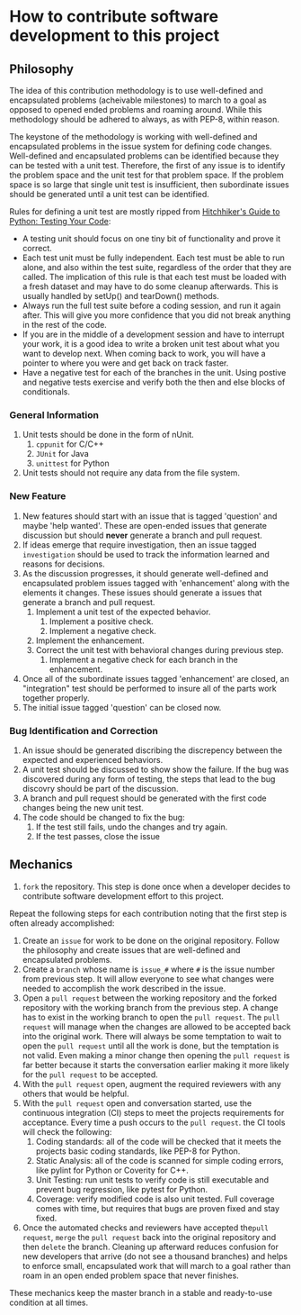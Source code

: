 
# How to contribute software development to this project

## Philosophy

The idea of this contribution methodology is to use well-defined and encapsulated problems (acheivable milestones) to march to a goal as opposed to opened ended problems and roaming around. While this methodology should be adhered to always, as with PEP-8, within reason.

The keystone of the methodology is working with well-defined and encapsulated problems in the issue system for defining code changes. Well-defined and encapsulated problems can be identified because they can be tested with a unit test. Therefore, the first of any issue is to identify the problem space and the unit test for that problem space. If the problem space is so large that single unit test is insufficient, then subordinate issues should be generated until a unit test can be identified.

Rules for defining a unit test are mostly ripped from [Hitchhiker's Guide to Python: Testing Your Code](http://docs.python-guide.org/en/latest/writing/tests/):

* A testing unit should focus on one tiny bit of functionality and prove it correct.
* Each test unit must be fully independent. Each test must be able to run alone, and also within the test suite, regardless of the order that they are called. The implication of this rule is that each test must be loaded with a fresh dataset and may have to do some cleanup afterwards. This is usually handled by setUp() and tearDown() methods.
* Always run the full test suite before a coding session, and run it again after. This will give you more confidence that you did not break anything in the rest of the code.
* If you are in the middle of a development session and have to interrupt your work, it is a good idea to write a broken unit test about what you want to develop next. When coming back to work, you will have a pointer to where you were and get back on track faster.
* Have a negative test for each of the branches in the unit. Using postive and negative tests exercise and verify both the then and else blocks of conditionals.

### General Information

1. Unit tests should be done in the form of nUnit.
    1. `cppunit` for C/C++
    1. `JUnit` for Java
    1. `unittest` for Python
1. Unit tests should not require any data from the file system.

### New Feature

1. New features should start with an issue that is tagged 'question' and maybe 'help wanted'. These are open-ended issues that generate discussion but should __never__ generate a branch and pull request.
1. If ideas emerge that require investigation, then an issue tagged `investigation` should be used to track the information learned and reasons for decisions.
1. As the discussion progresses, it should generate well-defined and encapsulated problem issues tagged with 'enhancement' along with the elements it changes. These issues should generate a issues that generate a branch and pull request.
    1. Implement a unit test of the expected behavior.
        1. Implement a positive check.
        1. Implement a negative check.
    1. Implement the enhancement.
    1. Correct the unit test with behavioral changes during previous step.
        1. Implement a negative check for each branch in the enhancement.
1. Once all of the subordinate issues tagged 'enhancement' are closed, an "integration" test should be performed to insure all of the parts work together properly.
1. The initial issue tagged 'question' can be closed now.

### Bug Identification and Correction

1. An issue should be generated discribing the discrepency between the expected and experienced behaviors.
1. A unit test should be discussed to show show the failure. If the bug was discovered during any form of testing, the steps that lead to the bug discovry should be part of the discussion.
1. A branch and pull request should be generated with the first code changes being the new unit test.
1. The code should be changed to fix the bug:
    1. If the test still fails, undo the changes and try again.
    1. If the test passes, close the issue

## Mechanics

1. `fork` the repository. This step is done once when a developer decides to contribute software development effort to this project.

Repeat the following steps for each contribution noting that the first step is often already accomplished:
1. Create an `issue` for work to be done on the original repository. Follow the philosophy and create issues that are well-defined and encapsulated problems.
1. Create a `branch` whose name is `issue_#` where `#` is the issue number from previous step. It will allow everyone to see what changes were needed to accomplish the work described in the issue.
1. Open a `pull request` between the working repository and the forked repository with the working branch from the previous step. A change has to exist in the working branch to open the `pull request`. The `pull request` will manage when the changes are allowed to be accepted back into the original work. There will always be some temptation to wait to open the `pull request` until all the work is done, but the temptation is not valid. Even making a minor change then opening the `pull request` is far better because it starts the conversation earlier making it more likely for the `pull request` to be accepted.
1. With the `pull request` open, augment the required reviewers with any others that would be helpful.
1. With the `pull request` open and conversation started, use the continuous integration (CI) steps to meet the projects requirements for acceptance. Every time a push occurs to the `pull request`. the CI tools will check the following:
    1. Coding standards: all of the code will be checked that it meets the projects basic coding standards, like PEP-8 for Python.
    1. Static Analysis: all of the code is scanned for simple coding errors, like pylint for Python or Coverity for C++.
    1. Unit Testing: run unit tests to verify code is still executable and prevent bug regression, like pytest for Python.
    1. Coverage: verify modified code is also unit tested. Full coverage comes with time, but requires that bugs are proven fixed and stay fixed.
1. Once the automated checks and reviewers have accepted the`pull request`, `merge` the `pull request` back into the original repository and then `delete` the branch. Cleaning up afterward reduces confusion for new developers that arrive (do not see a thousand branches) and helps to enforce small, encapsulated work that will march to a goal rather than roam in an open ended problem space that never finishes.

These mechanics keep the master branch in a stable and ready-to-use condition at all times.
